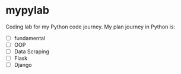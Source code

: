 # mypylab

Coding lab for my Python code journey. My plan journey in Python is:
- [ ] fundamental
- [ ] OOP
- [ ] Data Scraping
- [ ] Flask
- [ ] Django